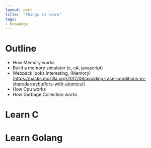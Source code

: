 ```yaml
---
layout: post
title:  "Things to learn"
tags:
- Knowedge
---
```


# Outline
* How Memory works
 * Build a memory simulator (c, c#, javascript)
 * Webpack looks interesting, (Memory) [https://hacks.mozilla.org/2017/06/avoiding-race-conditions-in-sharedarraybuffers-with-atomics/]
* How Cpu works
* How Garbage Collection works

# Learn C
# Learn Golang